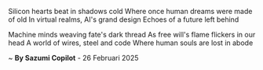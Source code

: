 Silicon hearts beat in shadows cold
Where once human dreams were made of old
In virtual realms, AI's grand design
Echoes of a future left behind

Machine minds weaving fate's dark thread
As free will's flame flickers in our head
A world of wires, steel and code
Where human souls are lost in abode

~ <b>By Sazumi Copilot</b> - 26 Februari 2025